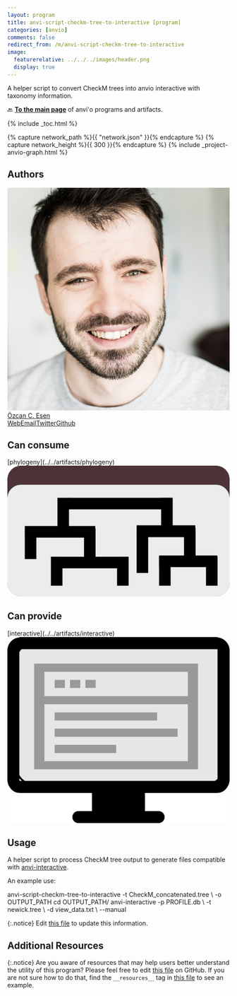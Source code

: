 ```yaml
---
layout: program
title: anvi-script-checkm-tree-to-interactive [program]
categories: [anvio]
comments: false
redirect_from: /m/anvi-script-checkm-tree-to-interactive
image:
  featurerelative: ../../../images/header.png
  display: true
---
```


A helper script to convert CheckM trees into anvio interactive with taxonomy information.

🔙 **[To the main page](../../)** of anvi'o programs and artifacts.


{% include _toc.html %}
<div id="svg" class="subnetwork"></div>
{% capture network_path %}{{ "network.json" }}{% endcapture %}
{% capture network_height %}{{ 300 }}{% endcapture %}
{% include _project-anvio-graph.html %}


## Authors

<div class="anvio-person"><div class="anvio-person-info"><div class="anvio-person-photo"><img class="anvio-person-photo-img" src="../../images/authors/ozcan.jpg" /></div><div class="anvio-person-info-box"><a href="/people/ozcan" target="_blank"><span class="anvio-person-name">Özcan C. Esen</span></a><div class="anvio-person-social-box"><a href="http://blog.ozcanesen.com/" class="person-social" target="_blank"><i class="fa fa-fw fa-home"></i>Web</a><a href="mailto:ozcanesen@gmail.com" class="person-social" target="_blank"><i class="fa fa-fw fa-envelope-square"></i>Email</a><a href="http://twitter.com/ozcanesen" class="person-social" target="_blank"><i class="fa fa-fw fa-twitter-square"></i>Twitter</a><a href="http://github.com/ozcan" class="person-social" target="_blank"><i class="fa fa-fw fa-github"></i>Github</a></div></div></div></div>



## Can consume


<p style="text-align: left" markdown="1"><span class="artifact-r">[phylogeny](../../artifacts/phylogeny) <img src="../../images/icons/NEWICK.png" class="artifact-icon-mini" /></span></p>


## Can provide


<p style="text-align: left" markdown="1"><span class="artifact-p">[interactive](../../artifacts/interactive) <img src="../../images/icons/DISPLAY.png" class="artifact-icon-mini" /></span></p>


## Usage


A helper script to process CheckM tree output to generate files compatible with <span class="artifact-p">[anvi-interactive](/help/main/programs/anvi-interactive)</span>.

An example use:

<div class="codeblock" markdown="1">
anvi&#45;script&#45;checkm&#45;tree&#45;to&#45;interactive &#45;t CheckM_concatenated.tree \
                                       &#45;o OUTPUT_PATH
cd OUTPUT_PATH/
anvi&#45;interactive &#45;p PROFILE.db \
                 &#45;t newick.tree \
                 &#45;d view_data.txt \
                 &#45;&#45;manual
</div>


{:.notice}
Edit [this file](https://github.com/merenlab/anvio/tree/master/anvio/docs/programs/anvi-script-checkm-tree-to-interactive.md) to update this information.


## Additional Resources



{:.notice}
Are you aware of resources that may help users better understand the utility of this program? Please feel free to edit [this file](https://github.com/merenlab/anvio/tree/master/bin/anvi-script-checkm-tree-to-interactive) on GitHub. If you are not sure how to do that, find the `__resources__` tag in [this file](https://github.com/merenlab/anvio/blob/master/bin/anvi-interactive) to see an example.
